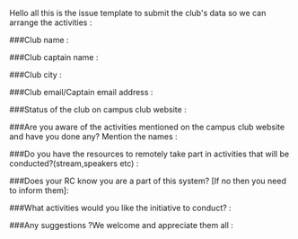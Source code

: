 Hello all this is the issue template to submit the club's data so we can arrange the activities :</br>

###Club name : </br>


###Club captain name : </br>


###Club city : </br>


###Club email/Captain email address : </br>


###Status of the club on campus club website : </br>


###Are you aware of the activities mentioned on the campus club website and have you done any? Mention the names : </br>


###Do you have the resources to remotely take part in activities that will be conducted?(stream,speakers etc) : </br>


###Does your RC know you are a part of this system? [If no then you need to inform them]: </br>


###What activities would you like the initiative to conduct? : </br>


###Any suggestions ?We welcome and appreciate them all : </br>




